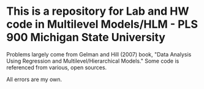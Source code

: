 # This is a repository  for Lab and HW code in Multilevel Models/HLM - PLS 900 Michigan State University

Problems largely come from Gelman and Hill (2007) book, "Data Analysis Using Regression and Multilevel/Hierarchical Models." Some code is referenced from various, open sources. 

All errors are my own. 

